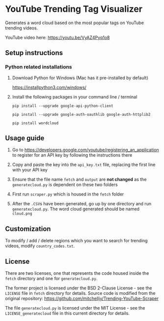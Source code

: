 # YouTube Trending Tag Visualizer 

Generates a word cloud based on the most popular tags on YouTube trending videos.

YouTube video here: https://youtu.be/VyAZ4Pyq1o8

## Setup instructions

### Python related installations
1. Download Python for Windows (Mac has it pre-installed by default) 

   https://installpython3.com/windows/

2. Install the following packages in your command line / terminal

   `pip install --upgrade google-api-python-client`
   
   `pip install --upgrade google-auth-oauthlib google-auth-httplib2`
   
   `pip install wordcloud`

## Usage guide

1. Go to https://developers.google.com/youtube/registering_an_application to register for an API key by following the instructions there

2. Copy and paste the key into the `api_key.txt` file, replacing the first line with your API key

3. Ensure that the file name `fetch` and `output` are **not changed** as the `generatecloud.py` is dependent on these two folders

4. First run `scraper.py` which is housed in the `fetch` folder

5. After the `.CSV`s have been generated, go up by one directory and run `generatecloud.py`. The word cloud generated should be named `cloud.png`

## Customization

To modify / add / delete regions which you want to search for trending videos, modify `country_codes.txt`. 

## License
There are two licenses, one that represents the code housed inside the `fetch` directory and one for `generatecloud.py`. 

The former project is licensed under the BSD 2-Clause License - see the `LICENSE` file in `fetch` directory for details.
Source code is modified from the original repository: https://github.com/mitchelljy/Trending-YouTube-Scraper

The file `generatecloud.py` is licensed under the MIT License - see the `LICENSE_generatecloud` file in this current directory for details.

